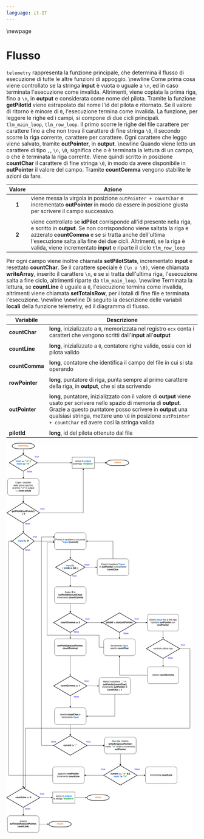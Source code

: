 ```yaml
---
language: it-IT
---
```


\newpage

# Flusso
`telemetry` rappresenta la funzione principale, che determina il flusso di esecuzione di tutte le altre funzioni di appoggio. \newline
Come prima cosa viene controllato se la stringa **input** è vuota o uguale a `\n`, ed in caso terminata l'esecuzione come invalida.
Altrimenti, viene copiata la prima riga, fino a `\n`, in **output** e considerata come nome del pilota. Tramite la funzione **getPilotId** viene estrapolato dal nome l'id del pilota e ritornato. Se il valore di ritorno è minore di `0`, l'esecuzione termina come invalida.
La funzione, per leggere le righe ed i campi, si compone di due cicli principali. `tlm_main_loop`, `tlm_row_loop`. Il primo scorre le righe del file carattere per carattere fino a che non trova il carattere di fine stringa `\0`, il secondo scorre la riga corrente, carattere per carattere.
Ogni carattere che leggo viene salvato, tramite **outPointer**, in **output**. \newline
Quando viene letto un carattere di tipo `,`, `\n`, `\0`, significa che o è terminata la lettura di un campo, o che è terminata la riga corrente. Viene quindi scritto in posizione **countChar** il carattere di fine stringa `\0`, in modo da avere disponibile in **outPointer** il valore del campo.
Tramite **countComma** vengono stabilite le azioni da fare.

| **Valore**     | **Azione**                                                    |
| :-----------------: | ------------------------------------------------------------------ |
|     **1**         |   viene messa la virgola in posizione `outPointer + countChar` e incrementato **outPointer** in modo da essere in posizione giusta per scrivere il campo successivo.|
|                   |
|     **2**         |   viene controllato se **idPilot** corrisponde all'id presente nella riga, e scritto in **output**. Se non corrispondono viene saltata la riga e azzerato **countComma** e se si tratta anche dell'ultima l'esecuzione salta alla fine dei due cicli. Altrimenti, se la riga è valida, viene incrementato **input** e riparte il ciclo `tlm_row_loop`|

Per ogni campo viene inoltre chiamata **setPilotStats**, incrementato **input** e resettato **countChar**.
Se il carattere speciale è `(\n o \0)`, viene chiamata **writeArray**, inserito il carattere `\n`, e se si tratta dell'ultima riga, l'esecuzione salta a fine ciclo, altrimenti riparte da `tlm_main_loop`. \newline
Terminata la lettura, se **countLine** è uguale a `0`, l'esecuzione termina come invalida, altrimenti viene chiamata **setTotalsRow**, per i totali di fine file e terminata l'esecuzione.
\newline 
\newline
Di seguito la descrizione delle variabili **locali**  della funzione telemetry, ed il diagramma di flusso.

| **Variabile**     | **Descrizione**                                                    |
| ----------------- | ------------------------------------------------------------------ |
| **countChar**         |  **long**, inizializzato a `0`, memorizzata nel registro `ecx` conta i caratteri che vengono scritti dall'**input** all'**output**|
|                           |
| **countLine**             | **long**, inizializzato a `0`, contatore righe valide, ossia con id pilota valido|
|                           |
| **countComma**               | **long**, contatore che identifica il campo del file in cui si sta operando|
|                           |
| **rowPointer**            | **long**, puntatore di riga, punta sempre al primo carattere della riga, in **output**, che si sta scrivendo|
|                           |
| **outPointer**            | **long**, puntatore, inizializzato con il valore di **output** viene usato per scrivere nello spazio di memoria di **output**. Grazie a questo puntatore posso scrivere in **output** una qualsiasi stringa, mettere uno `\0` in posizione `outPointer + countChar` ed avere così la stringa valida|
|                           |
| **pilotId**               | **long**, id del pilota ottenuto dal file|


![telemetry-flow-chart](resources/img/flow-char-tlm.png)